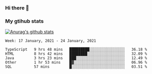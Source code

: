 ### Hi there 👋

### My gtihub stats

[![Anurag's github stats](https://github-readme-stats.vercel.app/api?username=gaozhidong)](https://github.com/gaozhidong/github-readme-stats)

<!--START_SECTION:waka-->
```text
Week: 17 January, 2021 - 24 January, 2021

TypeScript   9 hrs 48 mins   █████████░░░░░░░░░░░░░░░░   36.18 % 
HTML         8 hrs 42 mins   ████████░░░░░░░░░░░░░░░░░   32.09 % 
Java         3 hrs 23 mins   ███░░░░░░░░░░░░░░░░░░░░░░   12.49 % 
Other        1 hr 53 mins    █▓░░░░░░░░░░░░░░░░░░░░░░░   06.96 % 
SQL          57 mins         █░░░░░░░░░░░░░░░░░░░░░░░░   03.51 % 
```
<!--END_SECTION:waka-->